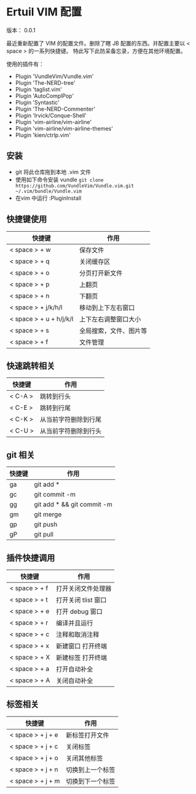 # Ertuil VIM 配置

版本： 0.0.1

最近重新配置了 VIM 的配置文件。删除了瞎 JB 配置的东西。并配置主要以 < space > 的一系列快捷键。
特此写下此防呆备忘录，方便在其他环境配置。

使用的插件有：

* Plugin 'VundleVim/Vundle.vim'
* Plugin 'The-NERD-tree'
* Plugin 'taglist.vim'
* Plugin 'AutoComplPop'
* Plugin 'Syntastic'
* Plugin 'The-NERD-Commenter'
* Plugin 'lrvick/Conque-Shell'
* Plugin 'vim-airline/vim-airline'
* Plugin 'vim-airline/vim-airline-themes'
* Plugin 'kien/ctrlp.vim'

## 安装

* git 将此仓库拖到本地 .vim 文件
* 使用如下命令安装 vundle `git clone https://github.com/VundleVim/Vundle.vim.git ~/.vim/bundle/Vundle.vim`
* 在vim 中运行 :PluginInstall

## 快捷键使用 

| 快捷键 | 作用 |
| ------ | ---- |
| < space > + w | 保存文件 |
| < space > + q | 关闭缓存区 |
| < space > + o | 分页打开新文件 |
| < space > + p | 上翻页 |
| < space > + n | 下翻页 |
| < space > + j/k/h/l | 移动到上下左右窗口 |
| < space > + u + h/j/k/l | 上下左右调整窗口大小 | 
| < space > + s | 全局搜索，文件、图片等 |
| < space > + f | 文件管理 |

## 快速跳转相关

| 快捷键 | 作用 |
| ------ | ---- |
| < C-A > | 跳转到行头 |
| < C-E > | 跳转到行尾 |
| < C-K > | 从当前字符删除到行尾 |
| < C-U > | 从当前字符删除到行头 |

## git 相关

| 快捷键 | 作用 |
| ------ | ---- |
| <space>ga | git add * |
| <space>gc | git commit -m |
| <space>gg | git add * && git commit -m |
| <space>gm | git merge |
| <space>gp | git push |
| <space>gP | git pull |

## 插件快捷调用

| 快捷键 | 作用 |
| ------ | ---- |
| < space > + f | 打开关闭文件处理器 |
| < space > + t | 打开关闭 tlist 窗口 |
| < space > + e | 打开 debug 窗口 |
| < space > + r | 编译并且运行 |
| < space > + c | 注释和取消注释 |
| < space > + x | 新建窗口 打开终端 |
| < space > + X | 新建标签 打开终端 |
| < space > + a | 打开自动补全 |
| < space > + A | 关闭自动补全 |

## 标签相关

| 快捷键 | 作用 |
| ------ | ---- |
| < space > + j + e | 新标签打开文件 |
| < space > + j + c | 关闭标签 |
| < space > + j + o | 关闭其他标签 |
| < space > + j + n | 切换到上一个标签 |
| < space > + j + m | 切换到下一个标签 |


